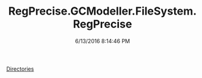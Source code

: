﻿---
title: RegPrecise.GCModeller.FileSystem.RegPrecise
date: 6/13/2016 8:14:46 PM
---

[Directories](T-RegPrecise.GCModeller.FileSystem.RegPrecise.Directories.html)
